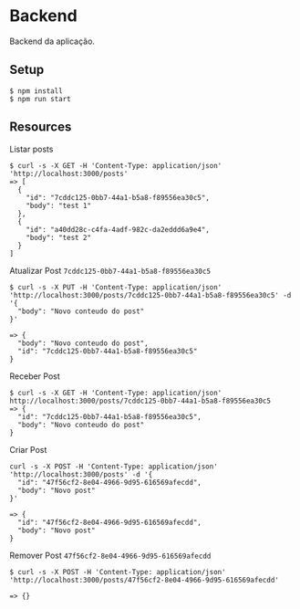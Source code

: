# Backend

Backend da aplicação.

## Setup

```
$ npm install
$ npm run start
```

## Resources


Listar posts
```
$ curl -s -X GET -H 'Content-Type: application/json' 'http://localhost:3000/posts'
=> [
  {
    "id": "7cddc125-0bb7-44a1-b5a8-f89556ea30c5",
    "body": "test 1"
  },
  {
    "id": "a40dd28c-c4fa-4adf-982c-da2eddd6a9e4",
    "body": "test 2"
  }
]
```

Atualizar Post `7cddc125-0bb7-44a1-b5a8-f89556ea30c5`
```
$ curl -s -X PUT -H 'Content-Type: application/json' 'http://localhost:3000/posts/7cddc125-0bb7-44a1-b5a8-f89556ea30c5' -d '{
  "body": "Novo conteudo do post"
}'

=> {
  "body": "Novo conteudo do post",
  "id": "7cddc125-0bb7-44a1-b5a8-f89556ea30c5"
}
```

Receber Post
```
$ curl -s -X GET -H 'Content-Type: application/json' http://localhost:3000/posts/7cddc125-0bb7-44a1-b5a8-f89556ea30c5
=> {
  "id": "7cddc125-0bb7-44a1-b5a8-f89556ea30c5",
  "body": "Novo conteudo do post"
}
```

Criar Post
```
curl -s -X POST -H 'Content-Type: application/json' 'http://localhost:3000/posts' -d '{
  "id": "47f56cf2-8e04-4966-9d95-616569afecdd",
  "body": "Novo post"
}'

=> {
  "id": "47f56cf2-8e04-4966-9d95-616569afecdd",
  "body": "Novo post"
}

```

Remover Post `47f56cf2-8e04-4966-9d95-616569afecdd`
```
$ curl -s -X POST -H 'Content-Type: application/json' 'http://localhost:3000/posts/47f56cf2-8e04-4966-9d95-616569afecdd'

=> {}
```
